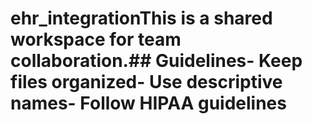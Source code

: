 # ehr_integrationThis is a shared workspace for team collaboration.## Guidelines- Keep files organized- Use descriptive names- Follow HIPAA guidelines